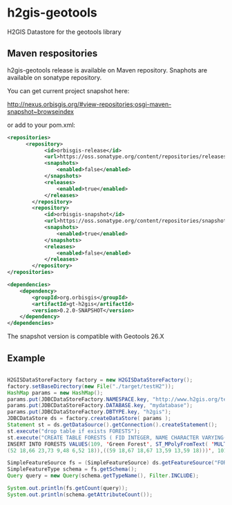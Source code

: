 # h2gis-geotools
H2GIS Datastore for the geotools library


## Maven respositories

h2gis-geotools release is available on Maven repository.
Snaphots are available on sonatype repository.


You can get current project snapshot here:

http://nexus.orbisgis.org/#view-repositories;osgi-maven-snapshot~browseindex

or add to your pom.xml:

```xml
<repositories>
      <repository>
            <id>orbisgis-release</id>
            <url>https://oss.sonatype.org/content/repositories/releases/</url>
            <snapshots>
                <enabled>false</enabled>
            </snapshots>
            <releases>
                <enabled>true</enabled>
            </releases>
        </repository>
        <repository>
            <id>orbisgis-snapshot</id>
            <url>https://oss.sonatype.org/content/repositories/snapshots/</url>
            <snapshots>
                <enabled>true</enabled>
            </snapshots>
            <releases>
                <enabled>false</enabled>
            </releases>
        </repository>
</repositories>

<dependencies>
    <dependency>
        <groupId>org.orbisgis</groupId>
        <artifactId>gt-h2gis</artifactId>
        <version>0.2.0-SNAPSHOT</version>
    </dependency>
</dependencies>
```
The snapshot version is compatible with Geotools 26.X


## Example

```java

H2GISDataStoreFactory factory = new H2GISDataStoreFactory();
factory.setBaseDirectory(new File("./target/testH2"));
HashMap params = new HashMap();
params.put(JDBCDataStoreFactory.NAMESPACE.key, "http://www.h2gis.org/test");
params.put(JDBCDataStoreFactory.DATABASE.key, "mydatabase");
params.put(JDBCDataStoreFactory.DBTYPE.key, "h2gis");
JDBCDataStore ds = factory.createDataStore( params );
Statement st = ds.getDataSource().getConnection().createStatement();
st.execute("drop table if exists FORESTS");
st.execute("CREATE TABLE FORESTS ( FID INTEGER, NAME CHARACTER VARYING(64), THE_GEOM GEOMETRY(MULTIPOLYGON));
INSERT INTO FORESTS VALUES(109, 'Green Forest', ST_MPolyFromText( 'MULTIPOLYGON(((28 26,28 0,84 0,84 42,28 26), 
(52 18,66 23,73 9,48 6,52 18)),((59 18,67 18,67 13,59 13,59 18)))', 101));");

SimpleFeatureSource fs = (SimpleFeatureSource) ds.getFeatureSource("FORESTS");
SimpleFeatureType schema = fs.getSchema();
Query query = new Query(schema.getTypeName(), Filter.INCLUDE);

System.out.println(fs.getCount(query));
System.out.println(schema.getAttributeCount());
```

